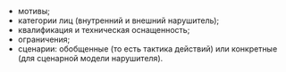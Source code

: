 - мотивы;
- категории лиц (внутренний и внешний нарушитель);
- квалификация и техническая оснащенность;
- ограничения;
- сценарии: обобщенные (то есть тактика действий) или конкретные (для сценарной модели нарушителя).
